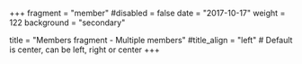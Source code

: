 +++
fragment = "member"
#disabled = false
date = "2017-10-17"
weight = 122
background = "secondary"

title = "Members fragment - Multiple members"
#title_align = "left" # Default is center, can be left, right or center
+++
